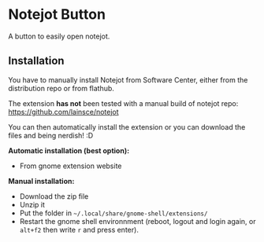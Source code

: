 # Notejot Button

A button to easily open notejot.

## Installation

You have to manually install Notejot from Software Center, either from the distribution repo or from flathub.

The extension **has not** been tested with a manual build of notejot repo: https://github.com/lainsce/notejot

You can then automatically install the extension or you can download the files and being nerdish! :D


**Automatic installation (best option):**

* From gnome extension website


**Manual installation:**

* Download the zip file
* Unzip it 
* Put the folder in `~/.local/share/gnome-shell/extensions/`
* Restart the gnome shell environnment (reboot, logout and login again, or `alt+f2` then write `r` and press enter).

